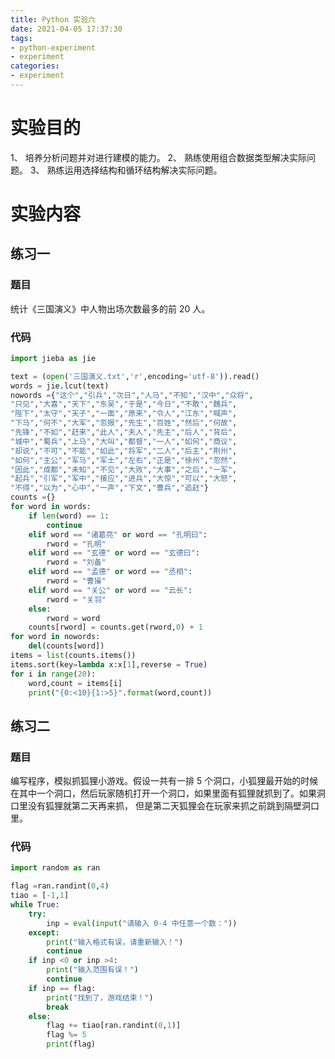 ```yaml
---
title: Python 实验六
date: 2021-04-05 17:37:30
tags:
- python-experiment
- experiment
categories:
- experiment
---
```


# 实验目的
1、 培养分析问题并对进行建模的能力。
2、 熟练使用组合数据类型解决实际问题。
3、 熟练运用选择结构和循环结构解决实际问题。
# 实验内容
## 练习一
### 题目
统计《三国演义》中人物出场次数最多的前 20 人。
### 代码
```python
import jieba as jie

text = (open('三国演义.txt','r',encoding='utf-8')).read()
words = jie.lcut(text)
nowords ={"这个","引兵","次日","人马","不知","汉中","众将",
"只见","大喜","天下","东吴","于是","今日","不敢","魏兵",
"陛下","太守","天子","一面","原来","令人","江东","喊声",
"下马","何不","大军","忽报","先生","百姓","然后","何故",
"先锋","不如","赶来","此人","夫人","先主","后人","背后",
"城中","蜀兵","上马","大叫","都督","一人","如何","商议",
"却说","不可","不能","如此","将军","二人","后主","荆州",
"如何","主公","军马","军士","左右","正是","徐州","忽然",
"因此","成都","未知","不见","大败","大事","之后","一军",
"起兵","引军","军中","接应","进兵","大惊","可以","大怒",
"不得","以为","心中","一声","下文","曹兵","追赶"}
counts ={}
for word in words:
	if len(word) == 1:
		continue
	elif word == "诸葛亮" or word == "孔明曰":
		rword = "孔明"
	elif word == "玄德" or word == "玄德曰":
		rword = "刘备"
	elif word == "孟德" or word == "丞相":
		rword = "曹操"
	elif word == "关公" or word == "云长":
		rword = "关羽"
	else:
		rword = word
	counts[rword] = counts.get(rword,0) + 1
for word in nowords:
	del(counts[word])
items = list(counts.items())
items.sort(key=lambda x:x[1],reverse = True)
for i in range(20):
	word,count = items[i]
	print("{0:<10}{1:>5}".format(word,count))
```
## 练习二
### 题目
编写程序，模拟抓狐狸小游戏。假设一共有一排 5 个洞口，小狐狸最开始的时候在其中一个洞口，然后玩家随机打开一个洞口，如果里面有狐狸就抓到了。如果洞口里没有狐狸就第二天再来抓， 但是第二天狐狸会在玩家来抓之前跳到隔壁洞口里。
### 代码
```python
import random as ran

flag =ran.randint(0,4)
tiao = [-1,1]
while True:
	try:
		inp = eval(input("请输入 0-4 中任意一个数："))
	except:
		print("输入格式有误，请重新输入！")
		continue
	if inp <0 or inp >4:
		print("输入范围有误！")
		continue
	if inp == flag:
		print("找到了，游戏结束！")
		break
	else:
		flag += tiao[ran.randint(0,1)]
		flag %= 5
		print(flag)
```

